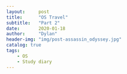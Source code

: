```yaml
---
layout:     post
title:      "OS Travel"
subtitle:   "Part 2"
date:       2020-01-18
author:     "Dylan"
header-img: "img/post-assassin_odyssey.jpg"
catalog: true
tags:
    - OS
    - Study diary
---
```


